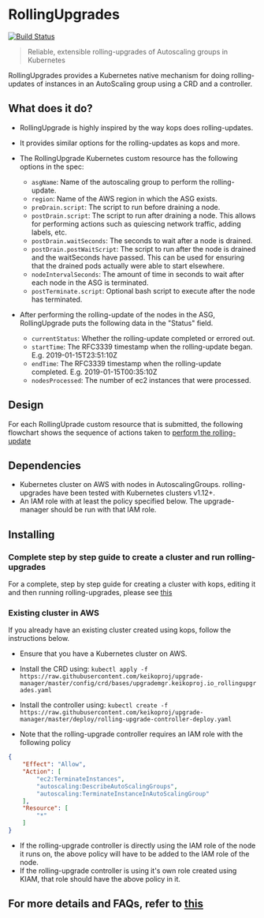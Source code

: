 # RollingUpgrades

[![Build Status](https://semaphoreci.com/api/v1/kianjones4/upgrade-manager/branches/master/badge.svg)](https://semaphoreci.com/kianjones4/upgrade-manager)
> Reliable, extensible rolling-upgrades of Autoscaling groups in Kubernetes

RollingUpgrades provides a Kubernetes native mechanism for doing rolling-updates of instances in an AutoScaling group using a CRD and a controller.

## What does it do?

- RollingUpgrade is highly inspired by the way kops does rolling-updates.

- It provides similar options for the rolling-updates as kops and more.

- The RollingUpgrade Kubernetes custom resource has the following options in the spec:
  - `asgName`: Name of the autoscaling group to perform the rolling-update.
  - `region`: Name of the AWS region in which the ASG exists.
  - `preDrain.script`: The script to run before draining a node.
  - `postDrain.script`: The script to run after draining a node. This allows for performing actions such as quiescing network traffic, adding labels, etc.
  - `postDrain.waitSeconds`: The seconds to wait after a node is drained.
  - `postDrain.postWaitScript`: The script to run after the node is drained and the waitSeconds have passed. This can be used for ensuring that the drained pods actually were able to start elsewhere.
  - `nodeIntervalSeconds`: The amount of time in seconds to wait after each node in the ASG is terminated.
  - `postTerminate.script`: Optional bash script to execute after the node has terminated.

- After performing the rolling-update of the nodes in the ASG, RollingUpgrade puts the following data in the "Status" field.
  - `currentStatus`: Whether the rolling-update completed or errored out.
  - `startTime`: The RFC3339 timestamp when the rolling-update began. E.g. 2019-01-15T23:51:10Z
  - `endTime`: The RFC3339 timestamp when the rolling-update completed. E.g. 2019-01-15T00:35:10Z
  - `nodesProcessed`: The number of ec2 instances that were processed.

## Design

For each RollingUprade custom resource that is submitted, the following flowchart shows the sequence of actions taken to [perform the rolling-update](docs/RollingUpgradeDesign.png)

## Dependencies

- Kubernetes cluster on AWS with nodes in AutoscalingGroups. rolling-upgrades have been tested with Kubernetes clusters v1.12+.
- An IAM role with at least the policy specified below. The upgrade-manager should be run with that IAM role.

## Installing

### Complete step by step guide to create a cluster and run rolling-upgrades

For a complete, step by step guide for creating a cluster with kops, editing it and then running rolling-upgrades, please see [this](docs/step-by-step-example.md)

### Existing cluster in AWS

If you already have an existing cluster created using kops, follow the instructions below.

- Ensure that you have a Kubernetes cluster on AWS.
- Install the CRD using: `kubectl apply -f https://raw.githubusercontent.com/keikoproj/upgrade-manager/master/config/crd/bases/upgrademgr.keikoproj.io_rollingupgrades.yaml`
- Install the controller using:
`kubectl create -f https://raw.githubusercontent.com/keikoproj/upgrade-manager/master/deploy/rolling-upgrade-controller-deploy.yaml`

- Note that the rolling-upgrade controller requires an IAM role with the following policy

``` json
{
    "Effect": "Allow",
    "Action": [
        "ec2:TerminateInstances",
        "autoscaling:DescribeAutoScalingGroups",
        "autoscaling:TerminateInstanceInAutoScalingGroup"
    ],
    "Resource": [
        "*"
    ]
}
```

- If the rolling-upgrade controller is directly using the IAM role of the node it runs on, the above policy will have to be added to the IAM role of the node.
- If the rolling-upgrade controller is using it's own role created using KIAM, that role should have the above policy in it.

## For more details and FAQs, refer to [this](docs/faq.md)
